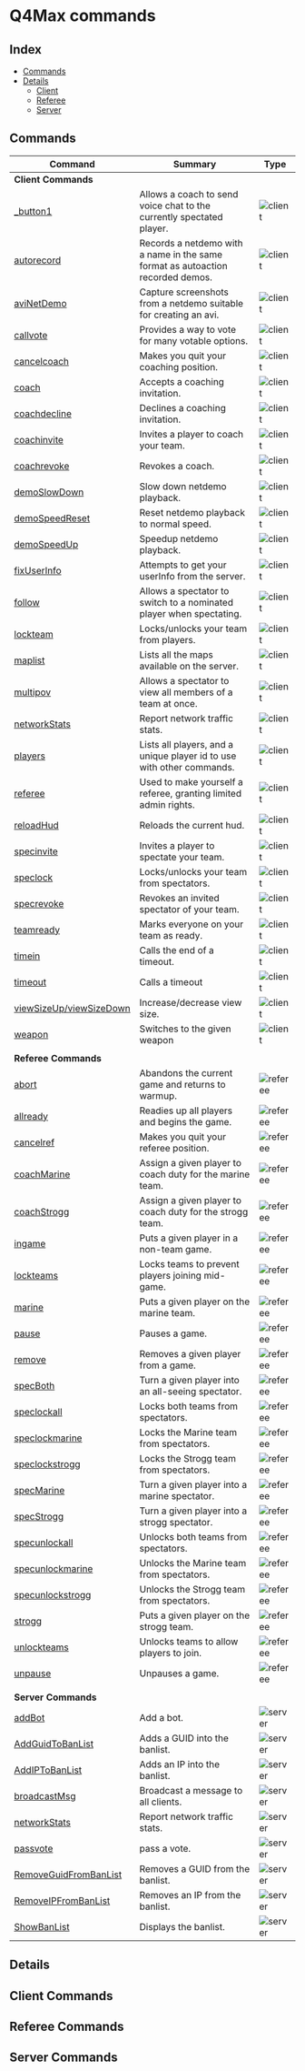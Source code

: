 # Q4Max commands

## Index
- [Commands](#commands)
- [Details](#details)
  - [Client](#client-commands)
  - [Referee](#referee-commands)
  - [Server](#server-commands)
 
## Commands
| Command | Summary | Type |
| --- | --- | --- |
| **Client Commands** |  |  |
| [_button1](#_button1) | Allows a coach to send voice chat to the currently spectated player. | ![client](https://img.shields.io/badge/Client-blue) |
| [autorecord](#autorecord) | Records a netdemo with a name in the same format as autoaction recorded demos. | ![client](https://img.shields.io/badge/Client-blue) |
| [aviNetDemo](#avinetdemo) | Capture screenshots from a netdemo suitable for creating an avi. | ![client](https://img.shields.io/badge/Client-blue) |
| [callvote](#callvote) | Provides a way to vote for many votable options. | ![client](https://img.shields.io/badge/Client-blue) |
| [cancelcoach](#cancelcoach) | Makes you quit your coaching position. | ![client](https://img.shields.io/badge/Client-blue) |
| [coach](#coach) | Accepts a coaching invitation. | ![client](https://img.shields.io/badge/Client-blue) |
| [coachdecline](#coachdecline) | Declines a coaching invitation. | ![client](https://img.shields.io/badge/Client-blue) |
| [coachinvite](#coachinvite) | Invites a player to coach your team. | ![client](https://img.shields.io/badge/Client-blue) |
| [coachrevoke](#coachrevoke) | Revokes a coach. | ![client](https://img.shields.io/badge/Client-blue) |
| [demoSlowDown](#demoslowdown) | Slow down netdemo playback. | ![client](https://img.shields.io/badge/Client-blue) |
| [demoSpeedReset](#demospeedreset) | Reset netdemo playback to normal speed. | ![client](https://img.shields.io/badge/Client-blue) |
| [demoSpeedUp](#demospeedup) | Speedup netdemo playback. | ![client](https://img.shields.io/badge/Client-blue) |
| [fixUserInfo](#fixuserinfo) | Attempts to get your userInfo from the server. | ![client](https://img.shields.io/badge/Client-blue) |
| [follow](#follow) | Allows a spectator to switch to a nominated player when spectating. | ![client](https://img.shields.io/badge/Client-blue) |
| [lockteam](#lockteam) | Locks/unlocks your team from players. | ![client](https://img.shields.io/badge/Client-blue) |
| [maplist](#maplist) | Lists all the maps available on the server. | ![client](https://img.shields.io/badge/Client-blue) |
| [multipov](#multipov) | Allows a spectator to view all members of a team at once. | ![client](https://img.shields.io/badge/Client-blue) |
| [networkStats](#networkstats) | Report network traffic stats. | ![client](https://img.shields.io/badge/Client-blue) |
| [players](#players) | Lists all players, and a unique player id to use with other commands. | ![client](https://img.shields.io/badge/Client-blue) |
| [referee](#referee) | Used to make yourself a referee, granting limited admin rights. | ![client](https://img.shields.io/badge/Client-blue) |
| [reloadHud](#reloadhud) | Reloads the current hud. | ![client](https://img.shields.io/badge/Client-blue) |
| [specinvite](#specinvite) | Invites a player to spectate your team. | ![client](https://img.shields.io/badge/Client-blue) |
| [speclock](#speclock) | Locks/unlocks your team from spectators. | ![client](https://img.shields.io/badge/Client-blue) |
| [specrevoke](#specrevoke) | Revokes an invited spectator of your team. | ![client](https://img.shields.io/badge/Client-blue) |
| [teamready](#teamready) | Marks everyone on your team as ready. | ![client](https://img.shields.io/badge/Client-blue) |
| [timein](#timein) | Calls the end of a timeout. | ![client](https://img.shields.io/badge/Client-blue) |
| [timeout](#timeout) | Calls a timeout | ![client](https://img.shields.io/badge/Client-blue) |
| [viewSizeUp/viewSizeDown](#viewsizeup/viewsizedown) | Increase/decrease view size. | ![client](https://img.shields.io/badge/Client-blue) |
| [weapon](#weapon) | Switches to the given weapon | ![client](https://img.shields.io/badge/Client-blue) |
|  |  |  |
| **Referee Commands** |  |  |
| [abort](#abort) | Abandons the current game and returns to warmup. | ![referee](https://img.shields.io/badge/Referee-orange) |
| [allready](#allready) | Readies up all players and begins the game. | ![referee](https://img.shields.io/badge/Referee-orange) |
| [cancelref](#cancelref) | Makes you quit your referee position. | ![referee](https://img.shields.io/badge/Referee-orange) |
| [coachMarine](#coachmarine) | Assign a given player to coach duty for the marine team. | ![referee](https://img.shields.io/badge/Referee-orange) |
| [coachStrogg](#coachstrogg) | Assign a given player to coach duty for the strogg team. | ![referee](https://img.shields.io/badge/Referee-orange) |
| [ingame](#ingame) | Puts a given player in a non-team game. | ![referee](https://img.shields.io/badge/Referee-orange) |
| [lockteams](#lockteams) | Locks teams to prevent players joining mid-game. | ![referee](https://img.shields.io/badge/Referee-orange) |
| [marine](#marine) | Puts a given player on the marine team. | ![referee](https://img.shields.io/badge/Referee-orange) |
| [pause](#pause) | Pauses a game. | ![referee](https://img.shields.io/badge/Referee-orange) |
| [remove](#remove) | Removes a given player from a game. | ![referee](https://img.shields.io/badge/Referee-orange) |
| [specBoth](#specboth) | Turn a given player into an all-seeing spectator. | ![referee](https://img.shields.io/badge/Referee-orange) |
| [speclockall](#speclockall) | Locks both teams from spectators. | ![referee](https://img.shields.io/badge/Referee-orange) |
| [speclockmarine](#speclockmarine) | Locks the Marine team from spectators. | ![referee](https://img.shields.io/badge/Referee-orange) |
| [speclockstrogg](#speclockstrogg) | Locks the Strogg team from spectators. | ![referee](https://img.shields.io/badge/Referee-orange) |
| [specMarine](#specmarine) | Turn a given player into a marine spectator. | ![referee](https://img.shields.io/badge/Referee-orange) |
| [specStrogg](#specstrogg) | Turn a given player into a strogg spectator. | ![referee](https://img.shields.io/badge/Referee-orange) |
| [specunlockall](#specunlockall) | Unlocks both teams from spectators. | ![referee](https://img.shields.io/badge/Referee-orange) |
| [specunlockmarine](#specunlockmarine) | Unlocks the Marine team from spectators. | ![referee](https://img.shields.io/badge/Referee-orange) |
| [specunlockstrogg](#specunlockstrogg) | Unlocks the Strogg team from spectators. | ![referee](https://img.shields.io/badge/Referee-orange) |
| [strogg](#strogg) | Puts a given player on the strogg team. | ![referee](https://img.shields.io/badge/Referee-orange) |
| [unlockteams](#unlockteams) | Unlocks teams to allow players to join. | ![referee](https://img.shields.io/badge/Referee-orange) |
| [unpause](#unpause) | Unpauses a game. | ![referee](https://img.shields.io/badge/Referee-orange) |
|  |  |  |
| **Server Commands** |  |  |
| [addBot](#addbot) | Add a bot. | ![server](https://img.shields.io/badge/Server-green) |
| [AddGuidToBanList](#addguidtobanlist) | Adds a GUID into the banlist. | ![server](https://img.shields.io/badge/Server-green) |
| [AddIPToBanList](#addiptobanlist) | Adds an IP into the banlist. | ![server](https://img.shields.io/badge/Server-green) |
| [broadcastMsg](#broadcastmsg) | Broadcast a message to all clients. | ![server](https://img.shields.io/badge/Server-green) |
| [networkStats](#networkstats) | Report network traffic stats. | ![server](https://img.shields.io/badge/Server-green) |
| [passvote](#passvote) | pass a vote. | ![server](https://img.shields.io/badge/Server-green) |
| [RemoveGuidFromBanList](#removeguidfrombanlist) | Removes a GUID from the banlist. | ![server](https://img.shields.io/badge/Server-green) |
| [RemoveIPFromBanList](#removeipfrombanlist) | Removes an IP from the banlist. | ![server](https://img.shields.io/badge/Server-green) |
| [ShowBanList](#showbanlist) | Displays the banlist. | ![server](https://img.shields.io/badge/Server-green) |

## Details


## Client Commands



## Referee Commands

## Server Commands
